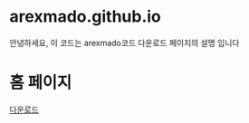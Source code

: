 # arexmado.github.io
안녕하세요, 이 코드는 arexmado코드 다운로드 페이지의 설명 입니다

<!DOCTYPE html>
<html lang="ko">
<head>
    <meta charset="UTF-8">
</head>
<body>
    <h1>홈 페이지</h1>
    <a href="{{ url_for('download.html') }}">다운로드</a>
</body>
</html>

